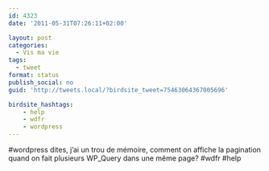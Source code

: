 ```yaml
---
id: 4323
date: '2011-05-31T07:26:11+02:00'

layout: post
categories:
  - Vis ma vie
tags:
  - tweet
format: status
publish_social: no
guid: 'http://tweets.local/?birdsite_tweet=75463064367005696'

birdsite_hashtags:
    - help
    - wdfr
    - wordpress
---
```


\#wordpress dites, j’ai un trou de mémoire, comment on affiche la pagination quand on fait plusieurs WP\_Query dans une même page? #wdfr #help